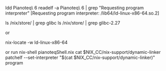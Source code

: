 ldd Pianoteq\ 6
readelf -a Pianoteq\ 6 | grep "Requesting program interpreter"
      [Requesting program interpreter: /lib64/ld-linux-x86-64.so.2]
 
ls /nix/store/ | grep glibc
ls /nix/store/ | grep glibc-2.27

or 

nix-locate -w ld-linux-x86-64

or run nix-shell pianoteqShell.nix
cat $NIX_CC/nix-support/dynamic-linker
patchelf --set-interpreter "$(cat $NIX_CC/nix-support/dynamic-linker)" program
